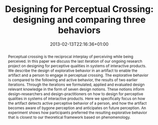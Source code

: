 ---
slug: designing-for-perceptual-crossing-designing-and-comparing-three-behaviors
title: "Designing for Perceptual Crossing: designing and comparing three behaviors"
layout: publi
publitype: conference
subsection: conference
perceptq: true
researchpage: true
research: 
    -  perceptq
institution:
    logo: TUe
    name: "Eindhoven University of Technology"
    web: "https://www.tue.nl/en/"
    colo: "#c72125"
date: 2013-02-13T22:16:36+01:00
reference: "Deckers, E.J.L., Wensveen, S., Lévy, P., & Ahn, R. (2013). Designing for Perceptual Crossing: designing and comparing three behaviors. the Proceedings of SIGCHI Conference on Human Factors in Computing Systems, CHI'13 (pp 1901–1910). Paris, France: ACM. http://dx.doi.org/10.1145/2470654.2466251"
abstract: "Perceptual crossing is the reciprocal interplay of perceiving while being perceived. In this paper we discuss the last iteration of our ongoing research project on designing for perceptive qualities in systems of interactive products. We describe the design of explorative behavior in an artifact to enable the artifact and a person to engage in perceptual crossing. The explorative behavior is compared to the following and active behavior, the results of two earlier iterations. Through the iterations we formulated, applied and evaluated design relevant knowledge in the form of seven design notions. These notions inform design-researchers and design-practitioners on how to design for perceptive qualities in systems of interactive products. Here we specifically focus on how the artifact detects active perceptive behavior of a person, and how the artifact becomes aware of bygone perception and anticipates on future perception. An experiment shows how participants preferred the resulting explorative behavior that is closest to our theoretical framework based on phenomenology."
link:
    paper: "https://1drv.ms/b/s!AnQx_v88q65Qv4RTq-hbRDw6z8pYQw?e=DZgWkf"
    library: https://dl.acm.org/doi/10.1145/2470654.2466251
---